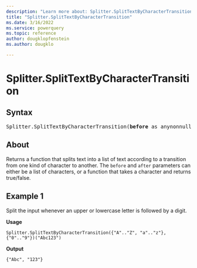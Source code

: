 ```yaml
---
description: "Learn more about: Splitter.SplitTextByCharacterTransition"
title: "Splitter.SplitTextByCharacterTransition"
ms.date: 3/16/2022
ms.service: powerquery
ms.topic: reference
author: dougklopfenstein
ms.author: dougklo

---
```

# Splitter.SplitTextByCharacterTransition

## Syntax

<pre>
Splitter.SplitTextByCharacterTransition(<b>before</b> as anynonnull, <b>after</b> as anynonnull) as function
</pre>

## About

Returns a function that splits text into a list of text according to a transition from one kind of character to another. The `before` and `after` parameters can either be a list of characters, or a function that takes a character and returns true/false.

## Example 1

Split the input whenever an upper or lowercase letter is followed by a digit.

**Usage**

```powerquery-m
Splitter.SplitTextByCharacterTransition({"A".."Z", "a".."z"}, {"0".."9"})("Abc123")
```

**Output**

`{"Abc", "123"}`
